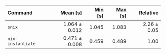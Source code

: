 | Command | Mean [s] | Min [s] | Max [s] | Relative |
|:---|---:|---:|---:|---:|
| `snix` | 1.064 ± 0.012 | 1.045 | 1.083 | 2.26 ± 0.05 |
| `nix-instantiate` | 0.471 ± 0.008 | 0.459 | 0.489 | 1.00 |
